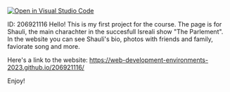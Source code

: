 [![Open in Visual Studio Code](https://classroom.github.com/assets/open-in-vscode-c66648af7eb3fe8bc4f294546bfd86ef473780cde1dea487d3c4ff354943c9ae.svg)](https://classroom.github.com/online_ide?assignment_repo_id=10540142&assignment_repo_type=AssignmentRepo)

ID: 206921116
Hello!
This is my first project for the course.
The page is for Shauli, the main charachter in the succesfull Isreali show "The Parlement".
In the website you can see Shauli's bio, photos with friends and family, faviorate song and more.

Here's a link to the website: https://web-development-environments-2023.github.io/206921116/

Enjoy!
